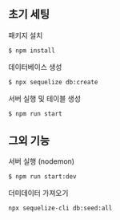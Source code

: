 ## 초기 세팅

패키지 설치<br>

```bash
$ npm install
```

데이터베이스 생성<br>

```bash
$ npx sequelize db:create
```

서버 실행 및 테이블 생성<br>

```bash
$ npm run start
```

## 그외 기능

서버 실행 (nodemon)<br>

```bash
$ npm run start:dev
```

더미데이터 가져오기<br>

```bash
npx sequelize-cli db:seed:all
```
